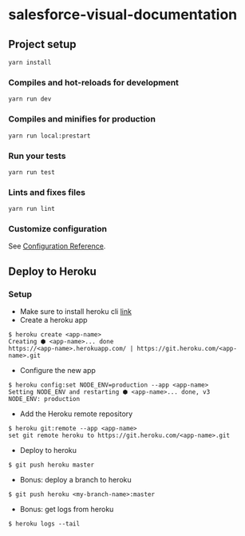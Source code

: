 # salesforce-visual-documentation

## Project setup
```
yarn install
```

### Compiles and hot-reloads for development
```
yarn run dev
```

### Compiles and minifies for production
```
yarn run local:prestart
```

### Run your tests
```
yarn run test
```

### Lints and fixes files
```
yarn run lint
```

### Customize configuration
See [Configuration Reference](https://cli.vuejs.org/config/).

## Deploy to Heroku

### Setup
- Make sure to install heroku cli [link](https://devcenter.heroku.com/articles/heroku-cli)
- Create a heroku app
```
$ heroku create <app-name>
Creating ⬢ <app-name>... done
https://<app-name>.herokuapp.com/ | https://git.heroku.com/<app-name>.git
```
- Configure the new app
```
$ heroku config:set NODE_ENV=production --app <app-name>
Setting NODE_ENV and restarting ⬢ <app-name>... done, v3
NODE_ENV: production
```
- Add the Heroku remote repository
```
$ heroku git:remote --app <app-name>
set git remote heroku to https://git.heroku.com/<app-name>.git
```
- Deploy to heroku
```
$ git push heroku master
```
- Bonus: deploy a branch to heroku
```
$ git push heroku <my-branch-name>:master
```
- Bonus: get logs from heroku
```
$ heroku logs --tail
```
